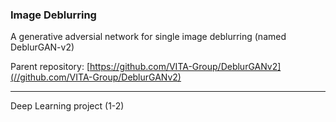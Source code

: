 ### Image Deblurring

A generative adversial network for single image deblurring (named DeblurGAN-v2)

Parent repository: [https://github.com/VITA-Group/DeblurGANv2](//github.com/VITA-Group/DeblurGANv2)

---

Deep Learning project (1-2)
